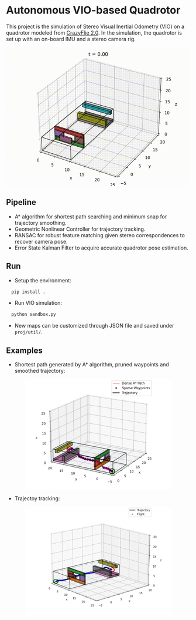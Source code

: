 # Autonomous VIO-based Quadrotor
This project is the simulation of Stereo Visual Inertial Odometry (VIO) on a quadrotor modeled from [CrazyFlie 2.0](https://www.bitcraze.io/products/old-products/crazyflie-2-0/). In the simulation, the quadrotor is set up with an on-board IMU and a stereo camera rig. 
<p align="center">
  <img src="proj/img/test_window.gif" width="600">
</p>

## Pipeline
* A\* algorithm for shortest path searching and minimum snap for trajectory smoothing.
* Geometric Nonlinear Controller for trajectory tracking.
* RANSAC for robust feature matching given stereo correspondences to recover camera pose.
* Error State Kalman Filter to acquire accurate quadrotor pose estimation.

## Run
* Setup the environment:
```bash
  pip install .
```

* Run VIO simulation:

```bash
  python sandbox.py
```

* New maps can be customized through JSON file and saved under ``proj/util/``. 

## Examples

* Shortest path generated by A\* algorithm, pruned waypoints and smoothed trajectory:
<p align="center">
  <img src="proj/img/test_window_waypoints_traj.png" width="400">
</p>

* Trajectoy tracking:
<p align="center">
  <img src="proj/img/test_window_3D_Path.png" width="400">
</p>
